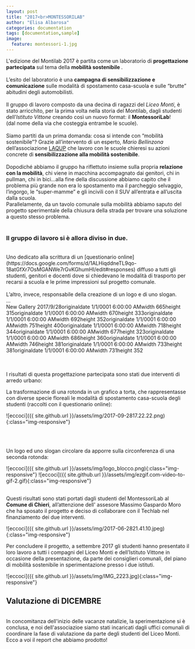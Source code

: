 ```yaml
---
layout: post
title: "2017<br>MONTESSORILAB"
author: "Elisa Albarosa"
categories: documentation
tags: [documentation,sample]
image:
  feature: montessori-1.jpg
---
```

L'edizione del Montilab 2017 è partita come un laboratorio di <b>progettazione partecipata</b> sul tema della <b> mobilità sostenibile </b>.
<br><br>
L’esito del laboratorio è una <b>campagna di sensibilizzazione e comunicazione</b> sulle modalità di spostamento casa-scuola e sulle “brutte” abitudini degli automobilisti.
<br><br>
Il gruppo di lavoro composto da una decina di ragazzi del <i>Liceo Monti</i>, è stato arricchito, per la prima volta nella storia del Montilab, dagli studenti dell’<i>Istituto Vittone</i> creando così un nuovo format: il <b>MontessoriLab</b>!<br>(dal nome della via che costeggia entrambe le scuole).
<br><br>
Siamo partiti da un prima domanda: cosa si intende con “mobilità sostenibile”? Grazie all’intervento di un esperto, <i>Mario Bellinzona</i> dell’associazione [LAQUP](https://www.laqup.it) che lavoro con le scuole chieresi su azioni concrete di <b>sensibilizzazione alla mobilità sostenibile</b>.
<br><br>
Dopodiché abbiamo il gruppo ha riflettuto insieme sulla propria <b>relazione con la mobilità</b>, chi viene in macchina accompagnato dai genitori, chi in pullman, chi in bici…alla fine della discussione abbiamo capito che il problema più grande non era lo spostamento ma il parcheggio selvaggio, l’ingorgo, le “super-mamme” e gli incivili con il SUV all’entrata e all’uscita dalla scuola.<br>
Parallelamente, da un tavolo comunale sulla mobilità abbiamo saputo del progetto sperimentale della chiusura della strada per trovare una soluzione a questo stesso problema.
<br><br>

### Il gruppo di lavoro si è allora diviso in due.

<br>
Uno dedicato alla scrittura di un [questionario online](https://docs.google.com/forms/d/1ALHiqddneTL9qo-18atGfXr7OsMGANWe7rGvKGhumHI/edit#responses) diffuso a tutti gli studenti, genitori e docenti dove si chiedevano le modalità di trasporto per recarsi a scuola e le prime impressioni sul progetto comunale.
<br><br> L’altro, invece, responsabile della creazione di un logo e di uno slogan.<br>

<div id="cp_widget_bdeb52f7-2aaf-4e59-aee4-17185e6c2769">...</div><script type="text/javascript">
var cpo = []; cpo["_object"] ="cp_widget_bdeb52f7-2aaf-4e59-aee4-17185e6c2769"; cpo["_fid"] = "AMGAcF-NXNbN";
var _cpmp = _cpmp || []; _cpmp.push(cpo);
(function() { var cp = document.createElement("script"); cp.type = "text/javascript";
cp.async = true; cp.src = "//www.cincopa.com/media-platform/runtime/libasync.js";
var c = document.getElementsByTagName("script")[0];
c.parentNode.insertBefore(cp, c); })(); </script><noscript><span>New Gallery 2017/9/28</span><span>originaldate</span><span> 1/1/0001 6:00:00 AM</span><span>width</span><span> 665</span><span>height</span><span> 315</span><span>originaldate</span><span> 1/1/0001 6:00:00 AM</span><span>width</span><span> 670</span><span>height</span><span> 333</span><span>originaldate</span><span> 1/1/0001 6:00:00 AM</span><span>width</span><span> 692</span><span>height</span><span> 352</span><span>originaldate</span><span> 1/1/0001 6:00:00 AM</span><span>width</span><span> 751</span><span>height</span><span> 400</span><span>originaldate</span><span> 1/1/0001 6:00:00 AM</span><span>width</span><span> 718</span><span>height</span><span> 344</span><span>originaldate</span><span> 1/1/0001 6:00:00 AM</span><span>width</span><span> 677</span><span>height</span><span> 323</span><span>originaldate</span><span> 1/1/0001 6:00:00 AM</span><span>width</span><span> 686</span><span>height</span><span> 360</span><span>originaldate</span><span> 1/1/0001 6:00:00 AM</span><span>width</span><span> 746</span><span>height</span><span> 381</span><span>originaldate</span><span> 1/1/0001 6:00:00 AM</span><span>width</span><span> 733</span><span>height</span><span> 381</span><span>originaldate</span><span> 1/1/0001 6:00:00 AM</span><span>width</span><span> 731</span><span>height</span><span> 352</span></noscript>


<br><br>
I risultati di questa progettazione partecipata sono stati due interventi di arredo urbano:

La trasformazione di una rotonda in un grafico a torta, che rappresentasse con diverse specie floreali le modalità di spostamento casa-scuola degli studenti (raccolti con il questionario online):

![eccoci]({{ site.github.url }}/assets/img/2017-09-2817.22.22.png){:class="img-responsive"}

<br><br>

Un logo ed uno slogan circolare da apporre sulla circonferenza di una seconda rotonda:

![eccoci]({{ site.github.url }}/assets/img/logo_blocco.png){:class="img-responsive"}
![eccoci]({{ site.github.url }}/assets/img/ezgif.com-video-to-gif-2.gif){:class="img-responsive"}

<br>
Questi risultati sono stati portati dagli studenti del MontessoriLab al <b>Comune di Chieri</b>, all’attenzione dell' assesore Massimo Gaspardo Moro che ha sposato il progetto e deciso di collaborare con il Techlab nel finanziamento dei due interventi.

![eccoci]({{ site.github.url }}/assets/img/2017-06-2821.41.10.jpeg){:class="img-responsive"}

Per concludere il progetto, a settembre 2017 gli studenti hanno presentato il loro lavoro a tutti i compagni del Liceo Monti e dell’Istituto Vittone in occasione della presentazione, da parte dei consiglieri comunali, del piano di mobilità sostenibile in sperimentazione presso i due istituti.

![eccoci]({{ site.github.url }}/assets/img/IMG_2223.jpg){:class="img-responsive"}
<br>
## Valutazione di DICEMBRE
<br>
In concomitanza dell'inizio delle vacanze natalizie, la sperimentazione si è conclusa, e noi dell'associazioe siamo stati incaricati dagli uffici comunali di coordinare la fase di valutazione da parte degli studenti del Liceo Monti.
Ecco a voi il report che abbiamo prodotto!

<div data-configid="32270840/57089121" style="width:100%; height:500px;" class="issuuembed"></div>
<script type="text/javascript" src="//e.issuu.com/embed.js" async="true"></script>
